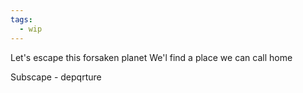 ```yaml
---
tags:
  - wip
---
```


Let's escape this forsaken planet
We'l find a place we can call home

Subscape - depqrture